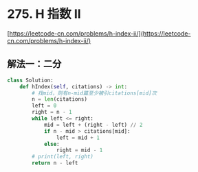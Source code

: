 # 275. H 指数 II

[https://leetcode-cn.com/problems/h-index-ii/](https://leetcode-cn.com/problems/h-index-ii/)

## 解法一：二分



```python
class Solution:
    def hIndex(self, citations) -> int:
        # 找mid，则有n-mid篇至少被引citations[mid]次
        n = len(citations)
        left = 0
        right = n - 1
        while left <= right:
            mid = left + (right - left) // 2
            if n - mid > citations[mid]:
                left = mid + 1
            else:
                right = mid - 1
        # print(left, right)
        return n - left
```